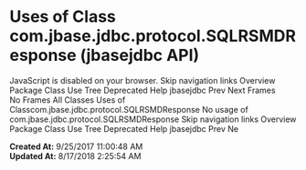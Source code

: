 # Uses of Class com.jbase.jdbc.protocol.SQLRSMDResponse (jbasejdbc   API)

JavaScript is disabled on your browser. Skip navigation links Overview Package Class Use Tree Deprecated Help jbasejdbc Prev Next Frames No Frames All Classes Uses of Classcom.jbase.jdbc.protocol.SQLRSMDResponse No usage of com.jbase.jdbc.protocol.SQLRSMDResponse Skip navigation links Overview Package Class Use Tree Deprecated Help jbasejdbc Prev Ne  

**Created At:** 9/25/2017 11:00:48 AM  
**Updated At:** 8/17/2018 2:25:54 AM  

